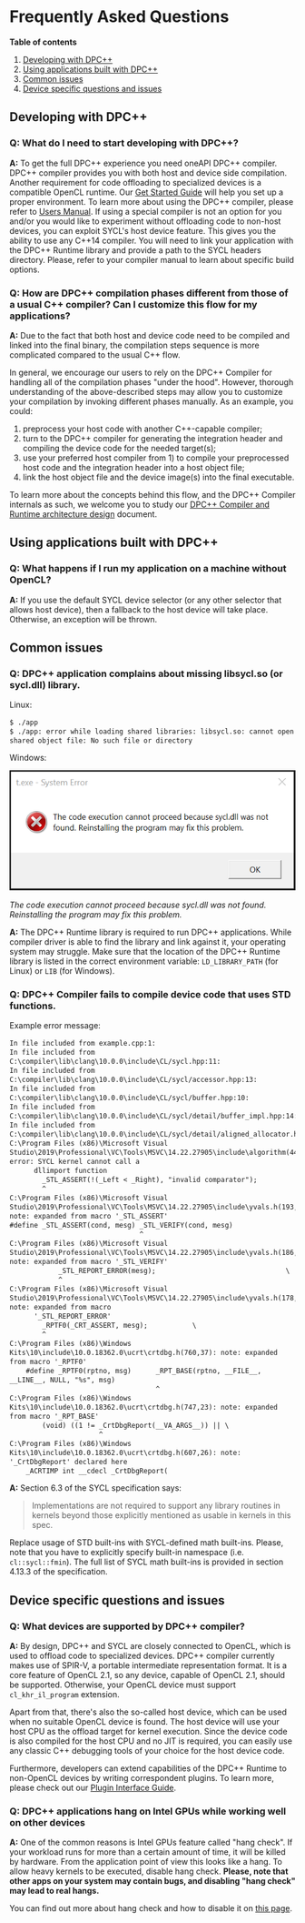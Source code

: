 # Frequently Asked Questions

**Table of contents**

1. [Developing with DPC++](#developing-with-dpc)
1. [Using applications built with DPC++](#using-applications-built-with-dpc)
1. [Common issues](#common-issues)
1. [Device specific questions and issues](#device-specific-questions-and-issues)


## Developing with DPC++

### Q: What do I need to start developing with DPC++?
**A:** To get the full DPC++ experience you need oneAPI DPC++ compiler. DPC++
compiler provides you with both host and device side compilation. Another
requirement for code offloading to specialized devices is a compatible OpenCL
runtime. Our [Get Started Guide](GetStartedGuide.md) will help you
set up a proper environment. To learn more about using the DPC++ compiler,
please refer to [Users Manual](UsersManual.md). If using a special compiler
is not an option for you and/or you would like to experiment without offloading
code to non-host devices, you can exploit SYCL's host device feature. This
gives you the ability to use any C++14 compiler. You will need to link your
application with the DPC++ Runtime library and provide a path to the SYCL
headers directory. Please, refer to your compiler manual to learn about
specific build options.

### Q: How are DPC++ compilation phases different from those of a usual C++ compiler? Can I customize this flow for my applications?
**A:** Due to the fact that both host and device code need to be compiled and
linked into the final binary, the compilation steps sequence is more
complicated compared to the usual C++ flow.

In general, we encourage our users to rely on the DPC++ Compiler for handling
all of the compilation phases "under the hood". However, thorough understanding
of the above-described steps may allow you to customize your compilation by
invoking different phases manually. As an example, you could:
1. preprocess your host code with another C++-capable compiler;
2. turn to the DPC++ compiler for generating the integration header and
compiling the device code for the needed target(s);
3. use your preferred host compiler from 1) to compile your preprocessed host
code and the integration header into a host object file;
4. link the host object file and the device image(s) into the final executable.

To learn more about the concepts behind this flow, and the DPC++ Compiler
internals as such, we welcome you to study our
[DPC++ Compiler and Runtime architecture design](CompilerAndRuntimeDesign.md)
document.


## Using applications built with DPC++

### Q: What happens if I run my application on a machine without OpenCL?
**A:** If you use the default SYCL device selector (or any other selector that
allows host device), then a fallback to the host device will take place.
Otherwise, an exception will be thrown.


## Common issues

### Q: DPC++ application complains about missing libsycl.so (or sycl.dll) library.
Linux:
```
$ ./app
$ ./app: error while loading shared libraries: libsycl.so: cannot open shared object file: No such file or directory
```
Windows:

![Error screen](images/missing_sycl_dll.png)

*The code execution cannot proceed because sycl.dll was not found. Reinstalling
the program may fix this problem.*

**A:** The DPC++ Runtime library is required to run DPC++ applications.
While compiler driver is able to find the library and link against it, your
operating system may struggle. Make sure that the location of the DPC++ Runtime
library is listed in the correct environment variable: `LD_LIBRARY_PATH`
(for Linux) or `LIB` (for Windows).

### Q: DPC++ Compiler fails to compile device code that uses STD functions.
Example error message:
```
In file included from example.cpp:1:
In file included from C:\compiler\lib\clang\10.0.0\include\CL/sycl.hpp:11:
In file included from C:\compiler\lib\clang\10.0.0\include\CL/sycl/accessor.hpp:13:
In file included from C:\compiler\lib\clang\10.0.0\include\CL/sycl/buffer.hpp:10:
In file included from C:\compiler\lib\clang\10.0.0\include\CL/sycl/detail/buffer_impl.hpp:14:
In file included from C:\compiler\lib\clang\10.0.0\include\CL/sycl/detail/aligned_allocator.hpp:16:
C:\Program Files (x86)\Microsoft Visual Studio\2019\Professional\VC\Tools\MSVC\14.22.27905\include\algorithm(4493,9): error: SYCL kernel cannot call a
      dllimport function
        _STL_ASSERT(!(_Left < _Right), "invalid comparator");
        ^
C:\Program Files (x86)\Microsoft Visual Studio\2019\Professional\VC\Tools\MSVC\14.22.27905\include\yvals.h(193,33): note: expanded from macro '_STL_ASSERT'
#define _STL_ASSERT(cond, mesg) _STL_VERIFY(cond, mesg)
                                ^
C:\Program Files (x86)\Microsoft Visual Studio\2019\Professional\VC\Tools\MSVC\14.22.27905\include\yvals.h(186,13): note: expanded from macro '_STL_VERIFY'
            _STL_REPORT_ERROR(mesg);                                \
            ^
C:\Program Files (x86)\Microsoft Visual Studio\2019\Professional\VC\Tools\MSVC\14.22.27905\include\yvals.h(178,9): note: expanded from macro
      '_STL_REPORT_ERROR'
        _RPTF0(_CRT_ASSERT, mesg);           \
        ^
C:\Program Files (x86)\Windows Kits\10\include\10.0.18362.0\ucrt\crtdbg.h(760,37): note: expanded from macro '_RPTF0'
    #define _RPTF0(rptno, msg)      _RPT_BASE(rptno, __FILE__, __LINE__, NULL, "%s", msg)
                                    ^
C:\Program Files (x86)\Windows Kits\10\include\10.0.18362.0\ucrt\crtdbg.h(747,23): note: expanded from macro '_RPT_BASE'
        (void) ((1 != _CrtDbgReport(__VA_ARGS__)) || \
                      ^
C:\Program Files (x86)\Windows Kits\10\include\10.0.18362.0\ucrt\crtdbg.h(607,26): note: '_CrtDbgReport' declared here
    _ACRTIMP int __cdecl _CrtDbgReport(
```

**A:** Section 6.3 of the SYCL specification says:
>  Implementations are not required to support any library routines in kernels
>  beyond those explicitly mentioned as usable in kernels in this spec.

Replace usage of STD built-ins with SYCL-defined math built-ins. Please, note
that you have to explicitly specify built-in namespace (i.e. `cl::sycl::fmin`).
The full list of SYCL math built-ins is provided in section 4.13.3 of the
specification.


## Device specific questions and issues

### Q: What devices are supported by DPC++ compiler?
**A:** By design, DPC++ and SYCL are closely connected to OpenCL, which is used
to offload code to specialized devices. DPC++ compiler currently makes use of
SPIR-V, a portable intermediate representation format. It is a core feature of
OpenCL 2.1, so any device, capable of OpenCL 2.1, should be supported.
Otherwise, your OpenCL device must support `cl_khr_il_program` extension.

Apart from that, there's also the so-called host device, which can be used when
no suitable OpenCL device is found. The host device will use your host CPU as
the offload target for kernel execution. Since the device code is also compiled
for the host CPU and no JIT is required, you can easily use any classic C++
debugging tools of your choice for the host device code.

Furthermore, developers can extend capabilities of the DPC++ Runtime to
non-OpenCL devices by writing correspondent plugins. To learn more, please
check out our [Plugin Interface Guide](PluginInterface.md).

### Q: DPC++ applications hang on Intel GPUs while working well on other devices
**A:** One of the common reasons is Intel GPUs feature called "hang check".
If your workload runs for more than a certain amount of time, it will be killed
by hardware. From the application point of view this looks like a hang. To
allow heavy kernels to be executed, disable hang check. **Please, note that
other apps on your system may contain bugs, and disabling "hang check" may lead
to real hangs.**

You can find out more about hang check and how to disable it on
[this page](https://software.intel.com/en-us/articles/installation-guide-for-intel-oneapi-toolkits).
